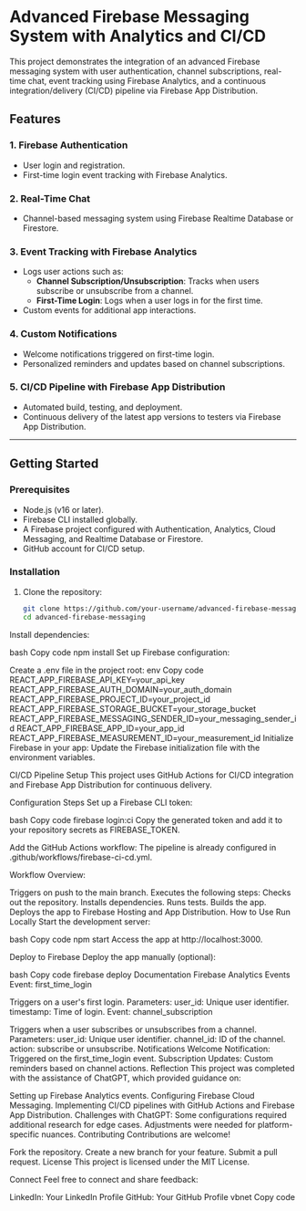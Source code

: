 # Advanced Firebase Messaging System with Analytics and CI/CD  

This project demonstrates the integration of an advanced Firebase messaging system with user authentication, channel subscriptions, real-time chat, event tracking using Firebase Analytics, and a continuous integration/delivery (CI/CD) pipeline via Firebase App Distribution.  

## Features  
### 1. Firebase Authentication  
- User login and registration.  
- First-time login event tracking with Firebase Analytics.  

### 2. Real-Time Chat  
- Channel-based messaging system using Firebase Realtime Database or Firestore.  

### 3. Event Tracking with Firebase Analytics  
- Logs user actions such as:  
  - **Channel Subscription/Unsubscription**: Tracks when users subscribe or unsubscribe from a channel.  
  - **First-Time Login**: Logs when a user logs in for the first time.  
- Custom events for additional app interactions.  

### 4. Custom Notifications  
- Welcome notifications triggered on first-time login.  
- Personalized reminders and updates based on channel subscriptions.  

### 5. CI/CD Pipeline with Firebase App Distribution  
- Automated build, testing, and deployment.  
- Continuous delivery of the latest app versions to testers via Firebase App Distribution.  

---

## Getting Started  

### Prerequisites  
- Node.js (v16 or later).  
- Firebase CLI installed globally.  
- A Firebase project configured with Authentication, Analytics, Cloud Messaging, and Realtime Database or Firestore.  
- GitHub account for CI/CD setup.  

### Installation  

1. Clone the repository:  
   ```bash
   git clone https://github.com/your-username/advanced-firebase-messaging.git
   cd advanced-firebase-messaging
Install dependencies:

bash
Copy code
npm install
Set up Firebase configuration:

Create a .env file in the project root:
env
Copy code
REACT_APP_FIREBASE_API_KEY=your_api_key
REACT_APP_FIREBASE_AUTH_DOMAIN=your_auth_domain
REACT_APP_FIREBASE_PROJECT_ID=your_project_id
REACT_APP_FIREBASE_STORAGE_BUCKET=your_storage_bucket
REACT_APP_FIREBASE_MESSAGING_SENDER_ID=your_messaging_sender_id
REACT_APP_FIREBASE_APP_ID=your_app_id
REACT_APP_FIREBASE_MEASUREMENT_ID=your_measurement_id
Initialize Firebase in your app:
Update the Firebase initialization file with the environment variables.

CI/CD Pipeline Setup
This project uses GitHub Actions for CI/CD integration and Firebase App Distribution for continuous delivery.

Configuration Steps
Set up a Firebase CLI token:

bash
Copy code
firebase login:ci
Copy the generated token and add it to your repository secrets as FIREBASE_TOKEN.

Add the GitHub Actions workflow:
The pipeline is already configured in .github/workflows/firebase-ci-cd.yml.

Workflow Overview:

Triggers on push to the main branch.
Executes the following steps:
Checks out the repository.
Installs dependencies.
Runs tests.
Builds the app.
Deploys the app to Firebase Hosting and App Distribution.
How to Use
Run Locally
Start the development server:

bash
Copy code
npm start
Access the app at http://localhost:3000.

Deploy to Firebase
Deploy the app manually (optional):

bash
Copy code
firebase deploy
Documentation
Firebase Analytics Events
Event: first_time_login

Triggers on a user's first login.
Parameters:
user_id: Unique user identifier.
timestamp: Time of login.
Event: channel_subscription

Triggers when a user subscribes or unsubscribes from a channel.
Parameters:
user_id: Unique user identifier.
channel_id: ID of the channel.
action: subscribe or unsubscribe.
Notifications
Welcome Notification: Triggered on the first_time_login event.
Subscription Updates: Custom reminders based on channel actions.
Reflection
This project was completed with the assistance of ChatGPT, which provided guidance on:

Setting up Firebase Analytics events.
Configuring Firebase Cloud Messaging.
Implementing CI/CD pipelines with GitHub Actions and Firebase App Distribution.
Challenges with ChatGPT:
Some configurations required additional research for edge cases.
Adjustments were needed for platform-specific nuances.
Contributing
Contributions are welcome!

Fork the repository.
Create a new branch for your feature.
Submit a pull request.
License
This project is licensed under the MIT License.

Connect
Feel free to connect and share feedback:

LinkedIn: Your LinkedIn Profile
GitHub: Your GitHub Profile
vbnet
Copy code
